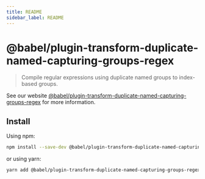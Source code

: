 ```yaml
---
title: README
sidebar_label: README
---
```

# @babel/plugin-transform-duplicate-named-capturing-groups-regex

> Compile regular expressions using duplicate named groups to index-based groups.

See our website [@babel/plugin-transform-duplicate-named-capturing-groups-regex](https://babeljs.io/docs/babel-plugin-transform-duplicate-named-capturing-groups-regex) for more information.

## Install

Using npm:

```sh
npm install --save-dev @babel/plugin-transform-duplicate-named-capturing-groups-regex
```

or using yarn:

```sh
yarn add @babel/plugin-transform-duplicate-named-capturing-groups-regex --dev
```

